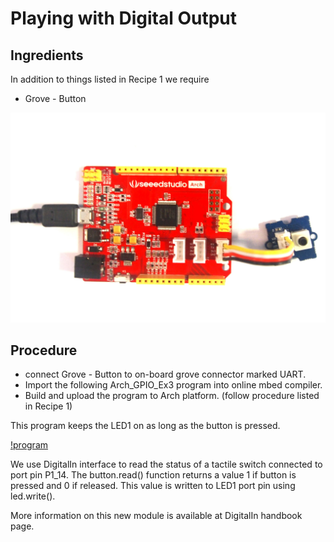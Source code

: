 # Playing with Digital Output #

## Ingredients ##

In addition to things listed in Recipe 1 we require

* Grove - Button

![Digital Input](figures/digital_input.jpg)

## Procedure

* connect Grove - Button to on-board grove connector marked UART.
* Import the following Arch_GPIO_Ex3 program into online mbed compiler.
* Build and upload the program to Arch platform. (follow procedure listed in Recipe 1)

This program keeps the LED1 on as long as the button is pressed.

[!program](users/viswesr/code/Arch_GPIO_Ex3)

We use DigitalIn interface to read the status of a tactile switch connected to port pin P1_14.
The button.read() function returns a value 1 if button is pressed and 0 if released. 
This value is written to LED1 port pin using led.write().

More information on this new module is available at DigitalIn handbook page.